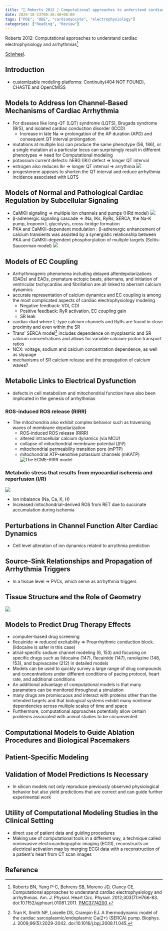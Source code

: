 ```yaml
---
title: "📝 Roberts 2012 | Computational approaches to understand cardiac electrophysiology and arrhythmias"
date: 2020-10-23T00:36:48+08:00
tags: ["PDE", "ODE", "cardiomyocyte", "electrophysiology"]
categories: ["Reading", "Review"]
---
```


Roberts 2012: Computational approaches to understand cardiac electrophysiology and arrhythmias[^Roberts2012]

[Sciwheel](https://sciwheel.com/work/#/items/76000).

<!--more-->

## Introduction
* customizable modeling platforms: Continuity(404 NOT FOUND), CHASTE and OpenCMISS

## Models to Address Ion Channel-Based Mechanisms of Cardiac Arrhythmia
* For diseases like long-QT (LQT) syndrome (LQTS), Brugada syndrome (BrS), and isolated cardiac conduction disorder (ICCD)
    * Increase in late Na => prolongation of the AP duration (APD) and consequent QT interval prolongation
* mutations at multiple loci can produce the same phenotype (56, 186), or a single mutation at a particular locus can surprisingly result in different phenotypes => need for Computational modeling
* potassium current defects: hERG (IKr) defect => longer QT interval
* estrogen also reduces Ikr => longer QT interval => arrythmia
![](https://www.physiology.org/na101/home/literatum/publisher/physio/journals/content/ajpheart/2012/ajpheart.2012.303.issue-7/ajpheart.01081.2011/production/images/large/zh40201205410001.jpeg)
* progesterone appears to shorten the QT interval and reduce arrhythmia incidence associated with LQTS

## Models of Normal and Pathological Cardiac Regulation by Subcellular Signaling
* CaMKII signaling => multiple ion channels and pumps (HRd model)
![](https://www.physiology.org/na101/home/literatum/publisher/physio/journals/content/ajpheart/2012/ajpheart.2012.303.issue-7/ajpheart.01081.2011/production/images/large/zh40201205410002.jpeg)
* β-adrenergic signaling cascade => INa, IKs, RyRs, SERCA, the Na-K pump, troponin I, glycolysis, cross-bridge formation
* PKA and CaMKII-dependent modulation : β-adrenergic enhancement of calcium transients was assisted by a synergistic relationship between PKA and CaMKII-dependent phosphorylation of multiple targets (Soltis-Saucerman model)
![](https://www.physiology.org/na101/home/literatum/publisher/physio/journals/content/ajpheart/2012/ajpheart.2012.303.issue-7/ajpheart.01081.2011/production/images/large/zh40201205410003.jpeg)

## Models of EC Coupling
* Arrhythmogenic phenomena including delayed afterdepolarizations (DADs) and EADs, premature ectopic beats, alternans, and initiation of ventricular tachycardias and fibrillation are all linked to aberrant calcium dynamics
* accurate representation of calcium dynamics and EC coupling is among the most complicated aspects of cardiac electrophysiology modeling
    * Negative feedback: VDI, CDI
    * Positive feedback: RyR activation, EC coupling gain
    * SR leak
* cardiac diad where L-type calcium channels and RyRs are found in close proximity and even within the SR
* Trans' SERCA model[^Tran2008] includes dependence on myoplasmic and SR calcium concentrations and allows for variable calcium-proton transport ratios
* NCX: voltage, sodium and calcium concentration dependence, as well as slippage
* mechanisms of SR calcium release and the propagation of calcium waves?

## Metabolic Links to Electrical Dysfunction
* defects in cell metabolism and mitochondrial function have also been implicated in the genesis of arrhythmias
### ROS-induced ROS release (RIRR)
* The mitochondria also exhibit complex behavior such as traversing waves of membrane depolarization
    * ROS-induced ROS release (RIRR)
    * altered intracellular calcium dynamics (via MCU)
    * collapse of mitochondrial membrane potential (ΔΨ)
    * mitochondrial permeability transition pore (mPTP)
    * mitochondrial ATP-sensitive potassium channels (mKATP)
![](https://www.physiology.org/na101/home/literatum/publisher/physio/journals/content/ajpheart/2012/ajpheart.2012.303.issue-7/ajpheart.01081.2011/production/images/large/zh40201205410004.jpeg "The ECME-RIRR model")

### Metabolic stress that results from myocardial ischemia and reperfusion (I/R)
![](https://www.physiology.org/na101/home/literatum/publisher/physio/journals/content/ajpheart/2012/ajpheart.2012.303.issue-7/ajpheart.01081.2011/production/images/large/zh40201205410005.jpeg)
* Ion inbalance (Na, Ca, K, H)
* Increased mitochondrial-derived ROS from RET due to succinate accumulation during ischemia

## Perturbations in Channel Function Alter Cardiac Dynamics
* Cell level alteration of ion dynamics related to arrythmia prediction

## Source-Sink Relationships and Propagation of Arrhythmia Triggers
* In a tissue level => PVCs, which serve as arrhythmia triggers

## Tissue Structure and the Role of Geometry
![](https://www.physiology.org/na101/home/literatum/publisher/physio/journals/content/ajpheart/2012/ajpheart.2012.303.issue-7/ajpheart.01081.2011/production/images/large/zh40201205410006.jpeg)

## Models to Predict Drug Therapy Effects
* computer-based drug screening
* flecainide => reduced excitability => Proarrhythmic conduction block. (lidocaine is safer in this case)
* atrial-specific sodium channel modeling (6, 153) and focusing on specific drugs such as lidocaine (147), flecainide (147), ranolazine (148, 153), and bupivacaine (212) in detailed models
* Models can be used to quickly survey a large range of drug compounds and concentrations under different conditions of pacing protocol, heart rate, and additional conditions
* An additional advantage of computational models is that many parameters can be monitored throughout a simulation
* many drugs are promiscuous and interact with proteins other than the intended targets and that biological systems exhibit many nonlinear dependencies across multiple scales of time and space
* Furthermore, computational approaches potentially allow certain problems associated with animal studies to be circumvented

## Computational Models to Guide Ablation Procedures and Biological Pacemakers
## Patient-Specific Modeling
## Validation of Model Predictions Is Necessary
* In silicon models not only reproduce previously observed physiological behavior but also yield predictions that are correct and can guide further experimental work
## Utility of Computational Modeling Studies in the Clinical Setting
* direct use of patient data and guiding procedures
* Making use of computational tools in a different way, a technique called noninvasive electrocardiographic imaging (ECGI), reconstructs an electrical activation map by merging ECGI data with a reconstruction of a patient's heart from CT scan images

## Reference
[^Roberts2012]: Roberts BN, Yang P-C, Behrens SB, Moreno JD, Clancy CE. Computational approaches to understand cardiac electrophysiology and arrhythmias. Am. J. Physiol. Heart Circ. Physiol. 2012;303(7):H766-83. doi:10.1152/ajpheart.01081.2011. [PMC3774200](http://www.ncbi.nlm.nih.gov/pmc/articles/PMC3774200).

[^Tran2008]: Tran K, Smith NP, Loiselle DS, Crampin EJ. A thermodynamic model of the cardiac sarcoplasmic/endoplasmic Ca(2+) (SERCA) pump. Biophys. J. 2009;96(5):2029-2042. doi:10.1016/j.bpj.2008.11.045.
